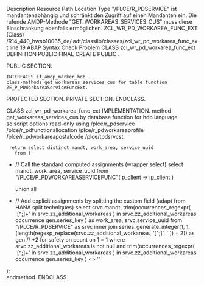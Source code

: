 Description	Resource	Path	Location	Type
"/PLCE/R_PDSERVICE" ist mandantenabhängig und schränkt den Zugriff auf einen Mandanten ein. Die rufende AMDP-Methode "GET_WORKAREAS_SERVICES_CUS" muss diese Einschränkung ebenfalls ermöglichen.	ZCL_WR_PD_WORKAREA_FUNC_EXT (Class)	/R14_440_hwsb10035_de/.adt/classlib/classes/zcl_wr_pd_workarea_func_ext	line 19	ABAP Syntax Check Problem
CLASS zcl_wr_pd_workarea_func_ext DEFINITION
  PUBLIC
  FINAL
  CREATE PUBLIC .

  PUBLIC SECTION.

    INTERFACES if_amdp_marker_hdb .
    class-methods get_workareas_services_cus for table function ZE_P_PDWorkAreaServiceFuncExt.
  PROTECTED SECTION.
  PRIVATE SECTION.
ENDCLASS.

CLASS zcl_wr_pd_workarea_func_ext IMPLEMENTATION.
   method get_workareas_services_cus
    by database function for hdb
        language sqlscript
        options read-only
        using /plce/r_pdservice /plce/r_pdfunctionallocation /plce/r_pdworkareaprofile /plce/r_pdworkareapostalcode /plce/tpdsrvcst.
        
     return select distinct mandt, work_area, service_uuid
       from (
*    // Call the standard computed assignments (wrapper select)
    select mandt, work_area, service_uuid
    from "/PLCE/P_PDWORKAREASERVICEFUNC"( p_client => :p_client )
    
     union all

*    // Add explicit assignments by splitting the custom field (adapt from HANA split techniques)
    select srvc.mandt,
           trim(occurrences_regexpr( '[^;]+' in srvc.zz_additional_workareas ) in srvc.zz_additional_workareas occurrence gen.series_key ) as work_area,
           srvc.service_uuid
    from "/PLCE/R_PDSERVICE" as srvc
    inner join series_generate_integer(1, 1, (length(regexp_replace(srvc.zz_additional_workareas, '[^;]', '')) + 2)) as gen  // +2 for safety on count
    on 1 = 1
    where srvc.zz_additional_workareas is not null
      and trim(occurrences_regexpr( '[^;]+' in srvc.zz_additional_workareas ) in srvc.zz_additional_workareas occurrence gen.series_key ) <> ''
    
   );     
  endmethod.
ENDCLASS.
